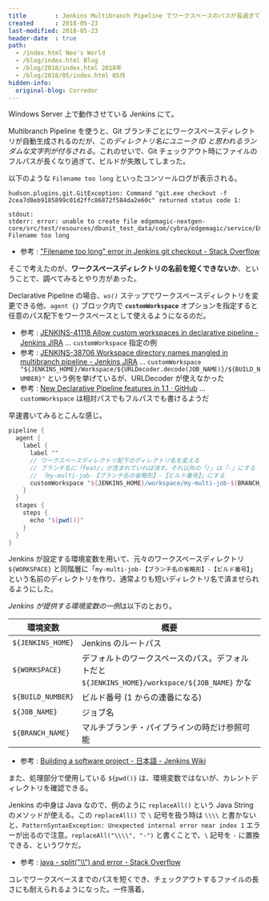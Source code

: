 ```yaml
---
title        : Jenkins Multibranch Pipeline でワークスペースのパスが長過ぎてエラーになるのを回避する
created      : 2018-05-23
last-modified: 2018-05-23
header-date  : true
path:
  - /index.html Neo's World
  - /blog/index.html Blog
  - /blog/2018/index.html 2018年
  - /blog/2018/05/index.html 05月
hidden-info:
  original-blog: Corredor
---
```


Windows Server 上で動作させている Jenkins にて。

Multibranch Pipeline を使うと、Git ブランチごとにワークスペースディレクトリが自動生成されるのだが、この*ディレクトリ名にユニーク ID と思われるランダムな文字列が付与される*。これのせいで、Git チェックアウト時にファイルのフルパスが長くなり過ぎて、ビルドが失敗してしまった。

以下のような `Filename too long` といったコンソールログが表示される。

```
hudson.plugins.git.GitException: Command "git.exe checkout -f 2cea7d8eb9185899c01d2ffc86872f584da2e60c" returned status code 1:

stdout:
stderr: error: unable to create file edgemagic-nextgen-core/src/test/resources/dbunit_test_data/com/cybra/edgemagic/service/EmObjectServiceTest/data/testInstances_create_dataRequiresData.xml: Filename too long
```

- 参考 : ["Filename too long" error in Jenkins git checkout - Stack Overflow](https://stackoverflow.com/questions/45222538/filename-too-long-error-in-jenkins-git-checkout)

そこで考えたのが、**ワークスペースディレクトリの名前を短くできないか**、ということで、調べてみるとやり方があった。

Declarative Pipeline の場合、*`ws()`* ステップでワークスペースディレクトリを変更できる他、`agent {}` ブロック内で **`customWorkspace`** オプションを指定すると任意のパス配下をワークスペースとして使えるようになるのだ。

- 参考 : [JENKINS-41118 Allow custom workspaces in declarative pipeline - Jenkins JIRA](https://issues.jenkins-ci.org/browse/JENKINS-41118?focusedCommentId=292792&page=com.atlassian.jira.plugin.system.issuetabpanels%3Acomment-tabpanel#comment-292792) … `customWorkspace` 指定の例
- 参考 : [JENKINS-38706 Workspace directory names mangled in multibranch pipeline - Jenkins JIRA](https://issues.jenkins-ci.org/browse/JENKINS-38706?focusedCommentId=335077&page=com.atlassian.jira.plugin.system.issuetabpanels%3Acomment-tabpanel#comment-335077) … `customWorkspace "${JENKINS_HOME}/Workspace/${URLDecoder.decode(JOB_NAME)}/${BUILD_NUMBER}"` という例を挙げているが、URLDecoder が使えなかった
- 参考 : [New Declarative Pipeline features in 1.1 · GitHub](https://gist.github.com/abayer/ea2b26ad5555cb7a424d2b83ab721b6e) … `customWorkspace` は相対パスでもフルパスでも書けるようだ

早速書いてみるとこんな感じ。

```groovy
pipeline {
  agent {
    label {
      label ""
      // ワークスペースディレクトリ配下のディレクトリ名を変える
      // ブランチ名に「feat/」が含まれていれば消す。それ以外の「/」は「-」にする
      // 「my-multi-job-【ブランチ名の省略形】-【ビルド番号】」にする
      customWorkspace "${JENKINS_HOME}/workspace/my-multi-job-${BRANCH_NAME.replaceAll("feat/", "").replaceAll("/", "-")}-${BUILD_NUMBER}"
    }
  }
  stages {
    steps {
      echo "${pwd()}"
    }
  }
}
```

Jenkins が設定する環境変数を用いて、元々のワークスペースディレクトリ `${WORKSPACE}` と同階層に「`my-multi-job-【ブランチ名の省略形】-【ビルド番号】`」という名前のディレクトリを作り、通常よりも短いディレクトリ名で済ませられるようにした。

*Jenkins が提供する環境変数の一例*は以下のとおり。

| 環境変数          | 概要                                                                                          |
|-------------------|-----------------------------------------------------------------------------------------------|
| `${JENKINS_HOME}` | Jenkins のルートパス                                                                          |
| `${WORKSPACE}`    | デフォルトのワークスペースのパス。デフォルトだと `${JENKINS_HOME}/workspace/${JOB_NAME}` かな |
| `${BUILD_NUMBER}` | ビルド番号 (1 からの連番になる)                                                               |
| `${JOB_NAME}`     | ジョブ名                                                                                      |
| `${BRANCH_NAME}`  | マルチブランチ・パイプラインの時だけ参照可能                                                  |

- 参考 : [Building a software project - 日本語 - Jenkins Wiki](https://wiki.jenkins.io/pages/viewpage.action?pageId=31719431)

また、処理部分で使用している `${pwd()}` は、環境変数ではないが、カレントディレクトリを確認できる。

Jenkins の中身は Java なので、例のように `replaceAll()` という Java String のメソッドが使える。この `replaceAll()` で `\` 記号を扱う時は `\\\\` と書かないと、`PatternSyntaxException: Unexpected internal error near index 1` エラーが出るので注意。`replaceAll("\\\\", "-")` と書くことで、`\` 記号を `-` に置換できる、というワケだ。

- 参考 : [java - split("\\\\") and error - Stack Overflow](https://stackoverflow.com/questions/13175129/split-and-error)

コレでワークスペースまでのパスを短くでき、チェックアウトするファイルの長さにも耐えられるようになった。一件落着。
